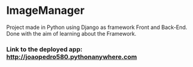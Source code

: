 # ImageManager

Project made in Python using Django as framework Front and Back-End. Done with the aim of learning about the Framework.


### Link to the deployed app: http://joaopedro580.pythonanywhere.com
